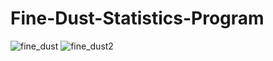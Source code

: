 # Fine-Dust-Statistics-Program

![fine_dust](https://user-images.githubusercontent.com/101620585/165196304-470e492d-e7d5-42a6-b544-0b3ff5c108e1.png)
![fine_dust2](https://user-images.githubusercontent.com/101620585/165196323-25af855d-943e-4897-92b0-c0a3168eb75d.png)
